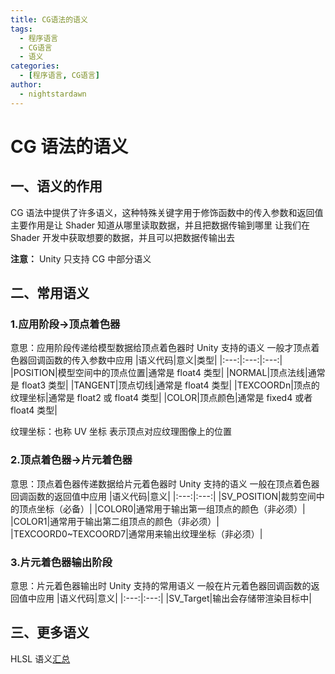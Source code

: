 ```yaml
---
title: CG语法的语义
tags:
  - 程序语言
  - CG语言
  - 语义
categories:
  - [程序语言, CG语言]
author:
  - nightstardawn
---
```


# CG 语法的语义

## 一、语义的作用

CG 语法中提供了许多语义，这种特殊关键字用于修饰函数中的传入参数和返回值
主要作用是让 Shader 知道从哪里读取数据，并且把数据传输到哪里
让我们在 Shader 开发中获取想要的数据，并且可以把数据传输出去

**注意：** Unity 只支持 CG 中部分语义

## 二、常用语义

### 1.应用阶段->顶点着色器

意思：应用阶段传递给模型数据给顶点着色器时 Unity 支持的语义
一般才顶点着色器回调函数的传入参数中应用
|语义代码|意义|类型|
|:---:|:---:|:---:|
|POSITION|模型空间中的顶点位置|通常是 float4 类型|
|NORMAL|顶点法线|通常是 float3 类型|
|TANGENT|顶点切线|通常是 float4 类型|
|TEXCOORDn|顶点的纹理坐标|通常是 float2 或 float4 类型|
|COLOR|顶点颜色|通常是 fixed4 或者 float4 类型|

纹理坐标：也称 UV 坐标 表示顶点对应纹理图像上的位置

### 2.顶点着色器->片元着色器

意思：顶点着色器传递数据给片元着色器时 Unity 支持的语义
一般在顶点着色器回调函数的返回值中应用
|语义代码|意义|
|:---:|:---:|
|SV_POSITION|裁剪空间中的顶点坐标（必备）|
|COLOR0|通常用于输出第一组顶点的颜色（非必须）|
|COLOR1|通常用于输出第二组顶点的颜色（非必须）|
|TEXCOORD0~TEXCOORD7|通常用来输出纹理坐标（非必须）|

### 3.片元着色器输出阶段

意思：片元着色器输出时 Unity 支持的常用语义
一般在片元着色器回调函数的返回值中应用
|语义代码|意义|
|:---:|:---:|
|SV_Target|输出会存储带渲染目标中|

## 三、更多语义

HLSL 语义[汇总]()
